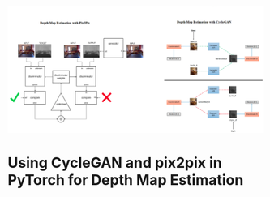 <img src="/graphical_abstract.png">

# Using CycleGAN and pix2pix in PyTorch for Depth Map Estimation
